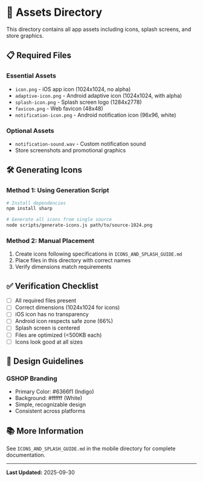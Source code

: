 # 📁 Assets Directory

This directory contains all app assets including icons, splash screens, and store graphics.

## 📋 Required Files

### Essential Assets
- `icon.png` - iOS app icon (1024x1024, no alpha)
- `adaptive-icon.png` - Android adaptive icon (1024x1024, with alpha)
- `splash-icon.png` - Splash screen logo (1284x2778)
- `favicon.png` - Web favicon (48x48)
- `notification-icon.png` - Android notification icon (96x96, white)

### Optional Assets
- `notification-sound.wav` - Custom notification sound
- Store screenshots and promotional graphics

## 🛠️ Generating Icons

### Method 1: Using Generation Script
```bash
# Install dependencies
npm install sharp

# Generate all icons from single source
node scripts/generate-icons.js path/to/source-1024.png
```

### Method 2: Manual Placement
1. Create icons following specifications in `ICONS_AND_SPLASH_GUIDE.md`
2. Place files in this directory with correct names
3. Verify dimensions match requirements

## ✅ Verification Checklist

- [ ] All required files present
- [ ] Correct dimensions (1024x1024 for icons)
- [ ] iOS icon has no transparency
- [ ] Android icon respects safe zone (66%)
- [ ] Splash screen is centered
- [ ] Files are optimized (<500KB each)
- [ ] Icons look good at all sizes

## 🎨 Design Guidelines

### GSHOP Branding
- Primary Color: #6366f1 (Indigo)
- Background: #ffffff (White)
- Simple, recognizable design
- Consistent across platforms

## 📚 More Information

See `ICONS_AND_SPLASH_GUIDE.md` in the mobile directory for complete documentation.

---

**Last Updated:** 2025-09-30